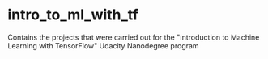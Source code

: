 # intro_to_ml_with_tf
Contains the projects that were carried out for the "Introduction to Machine Learning with TensorFlow" Udacity Nanodegree program
